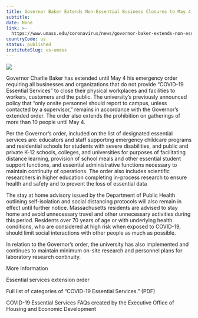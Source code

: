 ```yaml
---
title: Governor Baker Extends Non-Essential Business Closures to May 4; Stay-at-Home Advisory Remains in Effect
subtitle: 
date: None
link: >-
  https://www.umass.edu/coronavirus/news/governor-baker-extends-non-essential-business-closures-may-4-stay-home-advisory-remains-effect
countryCode: us
status: published
instituteSlug: us-umass
---
```

![](https://www.umass.edu/coronavirus/sites/default/files/socialmedia/facebook.png)

Governor Charlie Baker has extended until May 4 his emergency order requiring all businesses and organizations that do not provide “COVID-19 Essential Services” to close their physical workplaces and facilities to workers, customers and the public. The university’s previously announced policy that “only onsite personnel should report to campus, unless contacted by a supervisor,” remains in accordance with the Governor’s extended order. The order also extends the prohibition on gatherings of more than 10 people until May 4.

Per the Governor’s order, included on the list of designated essential services are: educators and staff supporting emergency childcare programs and residential schools for students with severe disabilities, and public and private K-12 schools, colleges, and universities for purposes of facilitating distance learning, provision of school meals and other essential student support functions, and essential administrative functions necessary to maintain continuity of operations. The order also includes scientific researchers in higher education completing in-process research to ensure health and safety and to prevent the loss of essential data

The stay at home advisory issued by the Department of Public Health outlining self-isolation and social distancing protocols will also remain in effect until further notice. Massachusetts residents are advised to stay home and avoid unnecessary travel and other unnecessary activities during this period. Residents over 70 years of age or with underlying health conditions, who are considered at high risk when exposed to COVID-19, should limit social interactions with other people as much as possible.

In relation to the Governor’s order, the university has also implemented and continues to maintain minimum on-site research and personnel plans for laboratory research continuity.

More Information

Essential services extension order

Full list of categories of “COVID-19 Essential Services.” (PDF)

COVID-19 Essential Services FAQs created by the Executive Office of Housing and Economic Development